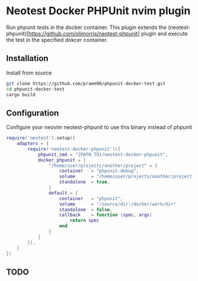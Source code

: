 # Neotest Docker PHPUnit nvim plugin
Run phpunit tests in the docker container. This plugin extends the (neotest-phpunit)[https://github.com/olimorris/neotest-phpunit] plugin and execute the test in the specified dokcer container.

## Installation
Install from source
```zsh
git clone https://github.com/praem90/phpunit-docker-test.git
cd phpunit-docker-test
cargo build
```

## Configuration
Configure your neovim neotest-phpunit to use this binary instead of phpunit
```lua
require('neotest').setup({
    adapters = {
        require('neotest-docker-phpunit')({
            phpunit_cmd = "{PATH_TO}/neotest-docker-phpunit",
            docker_phpunit = {
                "/home/user/projects/another/project" = {
                    container   = "phpunit-debug",
                    volume      = "/home/user/projects/another/project:/docker/work/dir"
                    standalone  = true,
                }
                default = {
                    container   = "phpunit",
                    volume      = "/source/dir:/docker/work/dir"
                    standalone  = false,
                    callback    = function (spec, args)
                        return spec
                    end
                }
            }
        }),
    }
})
```

## TODO

